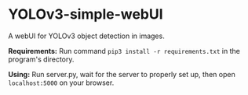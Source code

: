 # YOLOv3-simple-webUI
A webUI for YOLOv3 object detection in images.

__Requirements:__ Run command ```pip3 install -r requirements.txt``` in the program's directory.

__Using:__ Run server.py, wait for the server to properly set up, then open ```localhost:5000``` on your browser.
